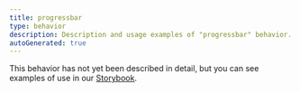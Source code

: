 ```yaml
---
title: progressbar
type: behavior
description: Description and usage examples of "progressbar" behavior.
autoGenerated: true
---
```


This behavior has not yet been described in detail, but you can see examples of use in our [Storybook](/storybook).